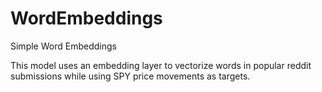 # WordEmbeddings
Simple Word Embeddings

This model uses an embedding layer to vectorize words in popular reddit submissions while using SPY price movements as targets.
